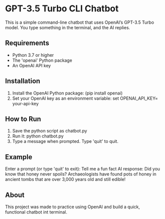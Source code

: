 # GPT-3.5 Turbo CLI Chatbot

This is a simple command-line chatbot that uses OpenAI’s GPT-3.5 Turbo model. You type something in the terminal, and the AI replies.

## Requirements

- Python 3.7 or higher
- The 'openai' Python package
- An OpenAI API key

## Installation

1. Install the OpenAI Python package: (pip install openai)
2. Set your OpenAI key as an environment variable: set OPENAI_API_KEY= your-api-key

## How to Run

1. Save the python script as chatbot.py
2. Run it: python chatbot.py
3. Type a message when prompted. Type 'quit' to quit.

## Example

Enter a prompt (or type 'quit' to exit): Tell me a fun fact
AI response:
Did you know that honey never spoils? Archaeologists have found pots of honey in ancient tombs that are over 3,000 years old and still edible!

## About

This project was made to practice using OpenAI and build a quick, functional chatbot int terminal.
